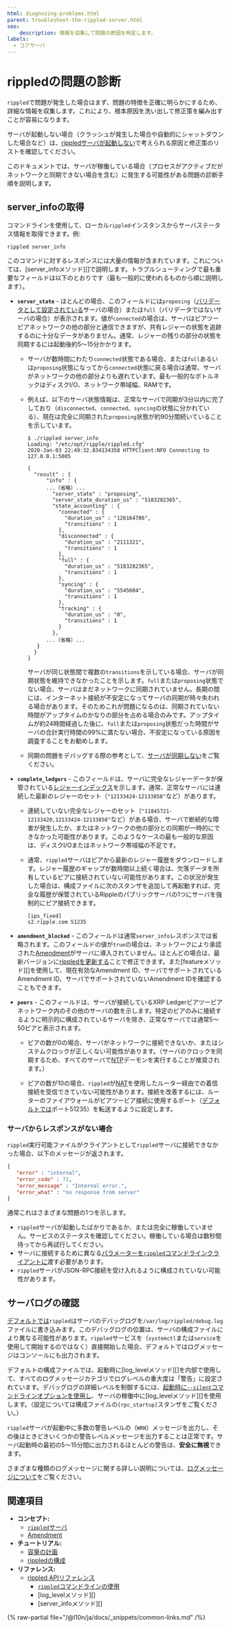 ```yaml
---
html: diagnosing-problems.html
parent: troubleshoot-the-rippled-server.html
seo:
    description: 情報を収集して問題の原因を特定します。
labels:
  - コアサーバ
---
```

# rippledの問題の診断

`rippled`で問題が発生した場合はまず、問題の特徴を正確に明らかにするため、詳細な情報を収集します。これにより、根本原因を洗い出して修正策を編み出すことが容易になります。

サーバが起動しない場合（クラッシュが発生した場合や自動的にシャットダウンした場合など）は、[rippledサーバが起動しない](server-wont-start.md)で考えられる原因と修正策のリストを確認してください。

このドキュメントでは、サーバが稼働している場合（プロセスがアクティブだがネットワークと同期できない場合を含む）に発生する可能性がある問題の診断手順を説明します。

## server_infoの取得

コマンドラインを使用して、ローカル`rippled`インスタンスからサーバステータス情報を取得できます。例:

```
rippled server_info
```

このコマンドに対するレスポンスには大量の情報が含まれています。これについては、[server_infoメソッド][]で説明します。トラブルシューティングで最も重要なフィールドは以下のとおりです（最も一般的に使われるものから順に説明します）。

- **`server_state`** - ほとんどの場合、このフィールドには`proposing`（[バリデータとして設定されている](../configuration/server-modes/run-rippled-as-a-validator.md)サーバの場合）または`full`（バリデータではないサーバの場合）が表示されます。値が`connected`の場合は、サーバはピアツーピアネットワークの他の部分と通信できますが、共有レジャーの状態を追跡するのに十分なデータがありません。通常、レジャーの残りの部分の状態を同期するには起動後約5～15分かかります。

  - サーバが数時間にわたり`connected`状態である場合、または`full`あるいは`proposing`状態になってから`connected`状態に戻る場合は通常、サーバがネットワークの他の部分よりも遅れています。最も一般的なボトルネックはディスクI/O、ネットワーク帯域幅、RAMです。

  - 例えば、以下のサーバ状態情報は、正常なサーバで同期が3分以内に完了しており（`disconnected`、`connected`、`syncing`の状態に分かれている）、現在は完全に同期された`proposing`状態が約90分間続いていることを示しています。

    ```
    $ ./rippled server_info
    Loading: "/etc/opt/ripple/rippled.cfg"
    2020-Jan-03 22:49:32.834134358 HTTPClient:NFO Connecting to 127.0.0.1:5005

    {
      "result" : {
          "info" : {
          ...（省略）...
            "server_state" : "proposing",
            "server_state_duration_us" : "5183282365",
            "state_accounting" : {
              "connected" : {
                "duration_us" : "126164786",
                "transitions" : 1
              },
              "disconnected" : {
                "duration_us" : "2111321",
                "transitions" : 1
              },
              "full" : {
                "duration_us" : "5183282365",
                "transitions" : 1
              },
              "syncing" : {
                "duration_us" : "5545604",
                "transitions" : 1
              },
              "tracking" : {
                "duration_us" : "0",
                "transitions" : 1
              }
            },
          ...（省略）...
       }
      }
    }
    ```

    サーバが同じ状態間で複数の`transitions`を示している場合、サーバが同期状態を維持できなかったことを示します。`full`または`proposing`状態でない場合、サーバはまだネットワークに同期されていません。長期の間には、インターネット接続が不安定になってサーバの同期が時々失われる場合があります。そのためこれが問題になるのは、同期されていない時間がアップタイムのかなりの部分を占める場合のみです。アップタイムが約24時間経過した後に、`full`または`proposing`状態だった時間がサーバの合計実行時間の99%に満たない場合、不安定になっている原因を調査することをお勧めします。

  - 同期の問題をデバッグする際の参考として、[サーバが同期しない](server-doesnt-sync.md)をご覧ください。

- **`complete_ledgers`** - このフィールドは、サーバに完全なレジャーデータが保管されている[レジャーインデックス](../../references/protocol/data-types/basic-data-types.md#レジャーインデックス)を示します。通常、正常なサーバには連続した最新のレジャーのセット（`"12133424-12133858"`など）があります。

  - 連続していない完全なレジャーのセット（`"11845721-12133420,12133424-12133858"`など）がある場合、サーバで断続的な障害が発生したか、またはネットワークの他の部分との同期が一時的にできなかった可能性があります。このようなケースの最も一般的な原因は、ディスクI/Oまたはネットワーク帯域幅の不足です。

  - 通常、`rippled`サーバはピアから最新のレジャー履歴をダウンロードします。レジャー履歴のギャップが数時間以上続く場合は、欠落データを所有しているピアに接続されていない可能性があります。この状況が発生した場合は、構成ファイルに次のスタンザを追加して再起動すれば、完全な履歴が保管されているRippleのパブリックサーバの1つにサーバを強制的にピア接続できます。

    ```
    [ips_fixed]
    s2.ripple.com 51235
    ```

- **`amendment_blocked`** - このフィールドは通常`server_info`レスポンスでは省略されます。このフィールドの値が`true`の場合は、ネットワークにより承認された[Amendment](../../concepts/networks-and-servers/amendments.md)がサーバに導入されていません。ほとんどの場合は、最新バージョンに[rippledを更新する](../installation/index.md)ことで修正できます。また[featureメソッド][]を使用して、現在有効なAmendment ID、サーバでサポートされているAmendment ID、サーバでサポートされていないAmendment IDを確認することもできます。

- **`peers`** - このフィールドは、サーバが接続しているXRP Ledgerピアツーピアネットワーク内のその他のサーバの数を示します。特定のピアのみに接続するように明示的に構成されているサーバを除き、正常なサーバでは通常5～50ピアと表示されます。

  - ピアの数が0の場合、サーバがネットワークに接続できないか、またはシステムクロックが正しくない可能性があります。（サーバのクロックを同期するため、すべてのサーバで[NTP](http://www.ntp.org/)デーモンを実行することが推奨されます。）

  - ピアの数が10の場合、`rippled`が[NAT](https://en.wikipedia.org/wiki/Network_address_translation)を使用したルーター経由での着信接続を受信できていない可能性があります。接続を改善するには、ルーターのファイアウォールがピアツーピア接続に使用するポート（[デフォルトでは](https://github.com/XRPLF/rippled/blob/8429dd67e60ba360da591bfa905b58a35638fda1/cfg/rippled-example.cfg#L1065)ポート51235）を転送するように設定します。

### サーバからレスポンスがない場合

`rippled`実行可能ファイルがクライアントとして`rippled`サーバに接続できなかった場合、以下のメッセージが返されます。

```json
{
   "error" : "internal",
   "error_code" : 71,
   "error_message" : "Internal error.",
   "error_what" : "no response from server"
}
```

通常これはさまざまな問題の1つを示します。

- `rippled`サーバが起動したばかりであるか、または完全に稼働していません。サービスのステータスを確認してください。稼働している場合は数秒間待ってから再試行してください。
- サーバに接続するために異なる[パラメーターを`rippled`コマンドラインクライアントに](../commandline-usage.md#クライアントモードのオプション)渡す必要があります。
- `rippled`サーバがJSON-RPC接続を受け入れるように構成されていない可能性があります。

## サーバログの確認

[デフォルトでは](https://github.com/XRPLF/rippled/blob/master/cfg/rippled-example.cfg#L1139-L1142)`rippled`はサーバのデバッグログを`/var/log/rippled/debug.log`ファイルに書き込みます。このデバッグログの位置は、サーバの構成ファイルにより異なる可能性があります。`rippled`サービスを（`systemctl`または`service`を使用して開始するのではなく）直接開始した場合、デフォルトではログメッセージはコンソールにも出力されます。

デフォルトの構成ファイルでは、起動時に[log_levelメソッド][]を内部で使用して、すべてのログメッセージカテゴリでログレベルの重大度は「警告」に設定されています。デバッグログの詳細レベルを制御するには、[起動時に`--silent`コマンドラインオプションを使用し](../commandline-usage.md#詳細レベルのオプション)、サーバの稼働中に[log_levelメソッド][]を使用します。（設定については構成ファイルの`[rpc_startup]`スタンザをご覧ください。）

`rippled`サーバが起動中に多数の警告レベルの（`WRN`）メッセージを出力し、その後はときどきいくつかの警告レベルメッセージを出力することは正常です。サーバ起動時の最初の5～15分間に出力されるほとんどの警告は、**安全に無視**できます。

さまざまな種類のログメッセージに関する詳しい説明については、[ログメッセージについて](understanding-log-messages.md)をご覧ください。

## 関連項目

- **コンセプト:**
    - [`rippled`サーバ](../../concepts/networks-and-servers/index.md)
    - [Amendment](../../concepts/networks-and-servers/amendments.md)
- **チュートリアル:**
    - [容量の計画](../installation/capacity-planning.md)
    - [rippledの構成](../configuration/index.md)
- **リファレンス:**
    - [rippled APIリファレンス](../../references/http-websocket-apis/index.md)
      - [`rippled`コマンドラインの使用](../commandline-usage.md)
      - [log_levelメソッド][]
      - [server_infoメソッド][]

{% raw-partial file="/@l10n/ja/docs/_snippets/common-links.md" /%}
